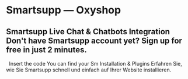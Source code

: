 # Smartsupp — Oxyshop
## Smartsupp Live Chat & Chatbots Integration Don't have Smartsupp account yet? Sign up for free in just 2 minutes.
  Insert the code You can find your Sm
Installation & Plugins 
Erfahren Sie, wie Sie Smartsupp schnell und einfach auf Ihrer Website installieren.

